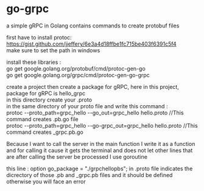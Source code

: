 # go-grpc
a simple gRPC in Golang contains commands to create protobuf files<br />

first have to install protoc: https://gist.github.com/jjeffery/6e3a4d18ffbe1fc715be403f6391c5f4<br />
make sure to set the path in windows<br />

install these libraries : <br />
go get google.golang.org/protobuf/cmd/protoc-gen-go<br />
go get google.golang.org/grpc/cmd/protoc-gen-go-grpc<br />


create a project then create a package for gRPC, here in this project, package for gRPC is hello_grpc <br />
in this directory create your .proto<br />
in the same directory of your proto file and write this command : <br />
protoc --proto_path=grpc_hello --go_out=grpc_hello hello.proto  //This command creates .pb.go file<br />
protoc --proto_path=grpc_hello --go-grpc_out=grpc_hello hello.proto  //This command creates _grpc.pb.go<br />

Because I want to call the server in the main function I write it as a function and for calling it cause it gets the terminal and does not let other lines that are after calling the server be processed  I use goroutine <br />

this line : option go_package = "./grpchellopbs"; in .proto file indicates the dicrectory of  those .pb and _grpc.pb files and it should be defined otherwise you will face an error 


 
